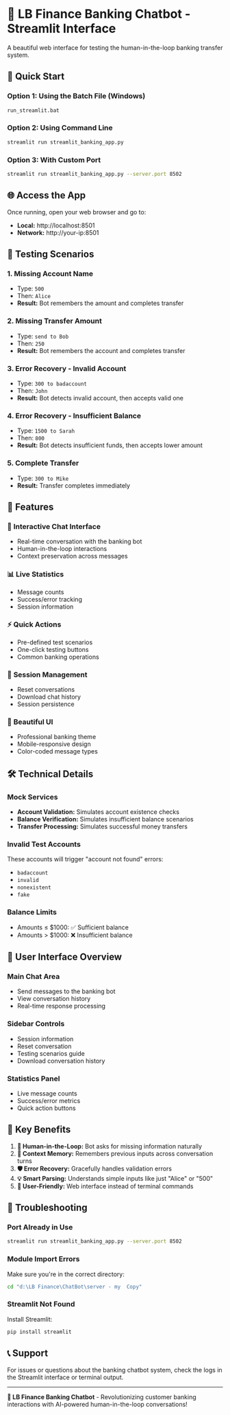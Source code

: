 # 🏦 LB Finance Banking Chatbot - Streamlit Interface

A beautiful web interface for testing the human-in-the-loop banking transfer system.

## 🚀 Quick Start

### Option 1: Using the Batch File (Windows)
```bash
run_streamlit.bat
```

### Option 2: Using Command Line
```bash
streamlit run streamlit_banking_app.py
```

### Option 3: With Custom Port
```bash
streamlit run streamlit_banking_app.py --server.port 8502
```

## 🌐 Access the App

Once running, open your web browser and go to:
- **Local:** http://localhost:8501
- **Network:** http://your-ip:8501

## 🧪 Testing Scenarios

### 1. **Missing Account Name**
- Type: `500`
- Then: `Alice`
- **Result:** Bot remembers the amount and completes transfer

### 2. **Missing Transfer Amount**
- Type: `send to Bob`
- Then: `250`
- **Result:** Bot remembers the account and completes transfer

### 3. **Error Recovery - Invalid Account**
- Type: `300 to badaccount`
- Then: `John`
- **Result:** Bot detects invalid account, then accepts valid one

### 4. **Error Recovery - Insufficient Balance**
- Type: `1500 to Sarah`
- Then: `800`
- **Result:** Bot detects insufficient funds, then accepts lower amount

### 5. **Complete Transfer**
- Type: `300 to Mike`
- **Result:** Transfer completes immediately

## 🎯 Features

### 💬 **Interactive Chat Interface**
- Real-time conversation with the banking bot
- Human-in-the-loop interactions
- Context preservation across messages

### 📊 **Live Statistics**
- Message counts
- Success/error tracking
- Session information

### ⚡ **Quick Actions**
- Pre-defined test scenarios
- One-click testing buttons
- Common banking operations

### 🔧 **Session Management**
- Reset conversations
- Download chat history
- Session persistence

### 🎨 **Beautiful UI**
- Professional banking theme
- Mobile-responsive design
- Color-coded message types

## 🛠️ Technical Details

### **Mock Services**
- **Account Validation:** Simulates account existence checks
- **Balance Verification:** Simulates insufficient balance scenarios
- **Transfer Processing:** Simulates successful money transfers

### **Invalid Test Accounts**
These accounts will trigger "account not found" errors:
- `badaccount`
- `invalid`
- `nonexistent`
- `fake`

### **Balance Limits**
- Amounts ≤ $1000: ✅ Sufficient balance
- Amounts > $1000: ❌ Insufficient balance

## 📱 User Interface Overview

### **Main Chat Area**
- Send messages to the banking bot
- View conversation history
- Real-time response processing

### **Sidebar Controls**
- Session information
- Reset conversation
- Testing scenarios guide
- Download conversation history

### **Statistics Panel**
- Live message counts
- Success/error metrics
- Quick action buttons

## 🎉 Key Benefits

1. **🔄 Human-in-the-Loop:** Bot asks for missing information naturally
2. **🧠 Context Memory:** Remembers previous inputs across conversation turns
3. **🛡️ Error Recovery:** Gracefully handles validation errors
4. **💡 Smart Parsing:** Understands simple inputs like just "Alice" or "500"
5. **📱 User-Friendly:** Web interface instead of terminal commands

## 🚨 Troubleshooting

### **Port Already in Use**
```bash
streamlit run streamlit_banking_app.py --server.port 8502
```

### **Module Import Errors**
Make sure you're in the correct directory:
```bash
cd "d:\LB Finance\ChatBot\server - my  Copy"
```

### **Streamlit Not Found**
Install Streamlit:
```bash
pip install streamlit
```

## 📞 Support

For issues or questions about the banking chatbot system, check the logs in the Streamlit interface or terminal output.

---

**🏦 LB Finance Banking Chatbot** - Revolutionizing customer banking interactions with AI-powered human-in-the-loop conversations!
